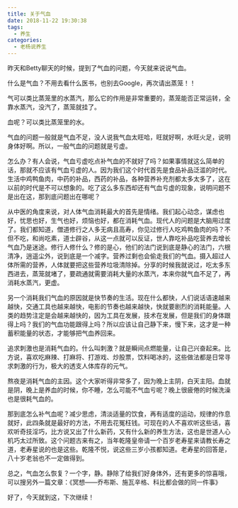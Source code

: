 ```yaml
---
title: 关于气血
date: 2018-11-22 19:30:38
tags: 
  - 养生
categories:
  - 老杨说养生
---
```


昨天和Betty聊天的时候，提到了气血的问题，今天就来说说气血。
<!--more-->

什么是气血？不用去看什么医书，也别去Google，再次请出蒸笼！！

气可以类比蒸笼里的水蒸汽，那么它的作用是非常重要的，蒸笼能否正常运转，全靠水蒸汽，没汽了，蒸笼就挂了。

血呢？可以类比蒸笼里的水。

气血的问题一般就是气血不足，没人说我气血太旺哈，旺就好啊，水旺火足，说明身体好啊。所以，一般气血的问题就是亏虚。

怎么办？有人会说，气血亏虚吃点补气血的不就好了吗？如果事情就这么简单的话，那就不应该有气血亏虚的人。因为我们这个时代首先是食品补品泛滥的时代。生活中鸡鸭鱼肉，中药的补品，西药的补品，各种营养补充剂都太多太多了，这在以前的时代是不可以想象的。吃了这么多东西却还有气血亏虚的现象，说明问题不是出在这，那到底问题出在哪呢？

从中医的角度来说，对人体气血消耗最大的首先是情绪。我们起心动念，谋虑也好，忧思也好，生气也好，烦恼也好，都在消耗气血。现代人的问题是大脑用过度了。我们都知道，僧道修行之人多无病且高寿，你见过修行人吃鸡鸭鱼肉的吗？不但不吃，和尚吃素，道士辟谷，从这一点就可以反证，世人靠吃补品吃营养去增长气血乃是迷途。修行人修什么？修的是心，他们的法门说到底是静心的法门，六根清净，逍遥尘外，说到底是一个减字。营养过剩也会偷走我们的气血。摄入超过人体所需的营养，人体就要把这些营养垃圾清除掉。分享的时候我就说过，吃太多东西进去，蒸笼就堵了，要疏通就需要消耗大量的水蒸汽，本来你就气血不足了，再消耗水蒸汽，更虚。

另一个消耗我们气血的原因就是快节奏的生活。现在什么都快，人们说话语速越来越快，交通工具也越来越快，电影的节奏也越来越快，快就要剧烈的消耗能量。人类的趋势注定是会越来越快的，因为工具在发展，技术在发展，但是我们的身体跟得上吗？我们的气血功能跟得上吗？所以应该让自己静下来，慢下来，这才是一种蓄积能量的状态，才能够把气血养回来。

追求刺激也是消耗气血的。什么叫刺激？就是瞬间点燃能量，让自己兴奋起来。比方说，喜欢吃麻辣、打麻将、打游戏、炒股票，饮料喝冰的，这些做法都是日常寻求刺激的行为，极大的透支人体库存的元气。

熬夜是消耗气血的主因。这个大家听得非常多了，因为晚上主阴，白天主阳。血就是阴，晚上是养血的时候，你不睡，怎么可能不气血亏呢？晚上很疲倦的时候洗澡也是很耗气血的。

那到底怎么补气血呢？减少思虑，清淡适量的饮食，再有适度的运动，规律的作息就好，此四条就是最好的方法，不用去花冤枉钱。可现在的人不喜欢听这些话，喜欢听奇技淫巧，比方说又出了什么新药，又有什么新的养生方法，这也是世道人心机巧太过所致。这个问题古来有之，当年乾隆皇帝请一个百岁老寿星来请教长寿之道，老寿星说的也是这些。乾隆不悦，说这些三岁小孩都知道。老寿星的回答是，八十岁老翁也不一定做得到。

总之，气血怎么恢复？一个字，静。静除了给我们好身体外，还有更多的惊喜哦，可以搜另外一篇文章：《冥想——乔布斯、施瓦辛格、科比都会做的同一件事》

好了，今天就到这，下次继续！